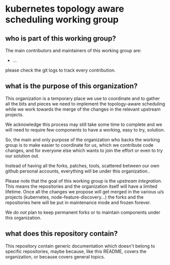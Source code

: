 # kubernetes topology aware scheduling working group

## who is part of this working group?

The main contributors and maintainers of this working group are:
- ...

please check the git logs to track every contribution.

## what is the purpose of this organization?

This organization is a temporary place we use to coordinate and to gather all the bits and pieces we need to implement the topology-aware scheduling while we work towards the merge of the changes in the relevant upstream projects.

We acknowledge this process may still take some time to complete and we will need to require few components to have a working, easy to try, solution.

So, the main and only purpose of the organization who backs the working group is to make easier to coordinate for us, which we contribute code changes, and for everyone else which wants to join the effort or even to try our solution out.

Instead of having all the forks, patches, tools, scattered between our own github personal accounts, everything will be under this organization..

Please note that the goal of this working group is the *upstream integration*.
This means the repositories and the organization itself will have a limited lifetime. Once all the changes we propose will get merged in the various u/s projects (kubernetes, node-feature-discovery...)
the forks and the repositories here will be put in maintenance mode and frozen forever.

We *do not* plan to keep permanent forks or to maintain components under this organization. 


## what does this repository contain?

This repository contain generic documentation which doesn't belong to specific repositories, maybe because, like this README, covers the organization, or because covers general topics.
